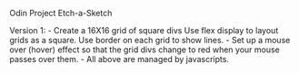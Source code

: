 Odin Project Etch-a-Sketch

Version 1:
    - Create a 16X16 grid of square divs
      Use flex display to layout grids as a square.
      Use border on each grid to show lines.
    - Set up a mouse over (hover) effect so that the grid divs change to red when your mouse passes over them.
    - All above are managed by javascripts.
      

